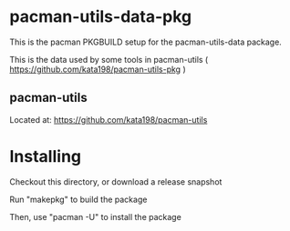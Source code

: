 pacman-utils-data-pkg
=====================

This is the pacman PKGBUILD setup for the pacman-utils-data package.

This is the data used by some tools in  pacman-utils  ( https://github.com/kata198/pacman-utils-pkg )

pacman-utils
------------

Located at: https://github.com/kata198/pacman-utils


Installing
==========

Checkout this directory, or download a release snapshot

Run "makepkg" to build the package

Then, use "pacman -U" to install the package
